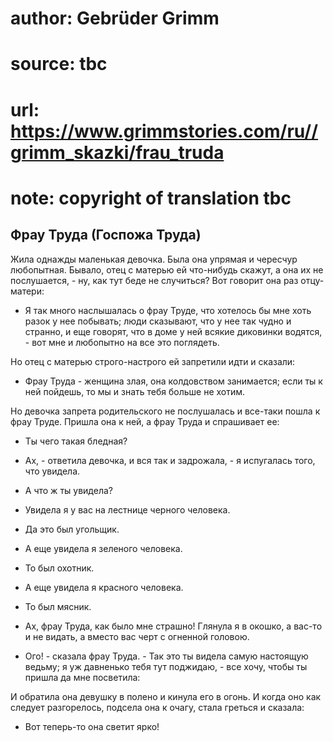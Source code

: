 # author: Gebrüder Grimm
# source: tbc
# url: https://www.grimmstories.com/ru//grimm_skazki/frau_truda
# note: copyright of translation tbc

## Фрау Труда (Госпожа Труда) 

Жила однажды маленькая девочка. Была она упрямая и чересчур любопытная.
Бывало, отец с матерью ей что-нибудь скажут, а она их не послушается, -
ну, как тут беде не случиться? Вот говорит она раз отцу-матери:

- Я так много наслышалась о фрау Труде, что хотелось бы мне хоть разок
у нее побывать; люди сказывают, что у нее так чудно и странно, и еще
говорят, что в доме у ней всякие диковинки водятся, - вот мне и
любопытно на все это поглядеть.

Но отец с матерью строго-настрого ей запретили идти и сказали:

- Фрау Труда - женщина злая, она колдовством занимается; если ты к ней
пойдешь, то мы и знать тебя больше не хотим.

Но девочка запрета родительского не послушалась и все-таки пошла к фрау
Труде. Пришла она к ней, а фрау Труда и спрашивает ее:

- Ты чего такая бледная?

- Ах, - ответила девочка, и вся так и задрожала, - я испугалась того,
что увидела.

- А что ж ты увидела?

- Увидела я у вас на лестнице черного человека.

- Да это был угольщик.

- А еще увидела я зеленого человека.

- То был охотник.

- А еще увидела я красного человека.

- То был мясник.

- Ах, фрау Труда, как было мне страшно! Глянула я в окошко, а вас-то и
не видать, а вместо вас черт с огненной головою.

- Ого! - сказала фрау Труда. - Так это ты видела самую настоящую
ведьму; я уж давненько тебя тут поджидаю, - все хочу, чтобы ты пришла да
мне посветила:

И обратила она девушку в полено и кинула его в огонь. И когда оно как
следует разгорелось, подсела она к очагу, стала греться и сказала:

- Вот теперь-то она светит ярко!
